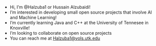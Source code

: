 - Hi, I’m @Halzuba1 or Hussain Alzubaidi!
- I’m interested in developing small open source projects that involve AI and Machine Learning!
- I’m currently learning Java and C++ at the University of Tennesee in Knoxville!
- I’m looking to collaborate on open source projects
- You can reach me at Halzuba1@vols.utk.edu

<!---
Halzuba1/Halzuba1 is a ✨ special ✨ repository because its `README.md` (this file) appears on your GitHub profile.
You can click the Preview link to take a look at your changes.
--->
